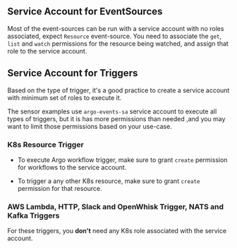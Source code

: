## Service Account for EventSources

Most of the event-sources can be run with a service account with no roles associated, expect `Resource` event-source. 
You need to associate the `get`, `list` and `watch` permissions for the resource being watched, and assign that role to the service account. 

## Service Account for Triggers

Based on the type of trigger, it's a good practice to create a service account with minimum set of roles to execute it.

The sensor examples use `argo-events-sa` service account to execute all types of triggers, but it is has more permissions than needed
,and you may want to limit those permissions based on your use-case.

### K8s Resource Trigger

* To execute Argo workflow trigger, make sure to grant `create` permission for workflows to the service account.

* To trigger a any other K8s resource, make sure to grant `create` permission for that resource. 

### AWS Lambda, HTTP, Slack and OpenWhisk Trigger, NATS and Kafka Triggers

For these triggers, you **don't** need any K8s role associated with the service account.

